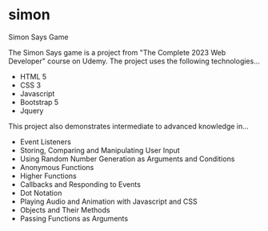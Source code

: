 # simon
Simon Says Game


<p> The Simon Says game is a project from "The Complete 2023 Web Developer" course on Udemy. The project uses the following technologies...</p>

<ul>
  <li>HTML 5</li>
  <li>CSS 3 </li>
  <li>Javascript</li>
  <li>Bootstrap 5</li>
  <li>Jquery</li>
</ul>

<p>This project also demonstrates intermediate to advanced knowledge in...<p>
<ul>
  <li>Event Listeners</li>
  <li>Storing, Comparing and Manipulating User Input</li>
  <li>Using Random Number Generation as Arguments and Conditions</li>
  <li>Anonymous Functions</li>
  <li>Higher Functions</li>
  <li>Callbacks and Responding to Events</li>
  <li>Dot Notation</li>
  <li>Playing Audio and Animation with Javascript and CSS</li>
  <li>Objects and Their Methods</li>
  <li>Passing Functions as Arguments</li>
